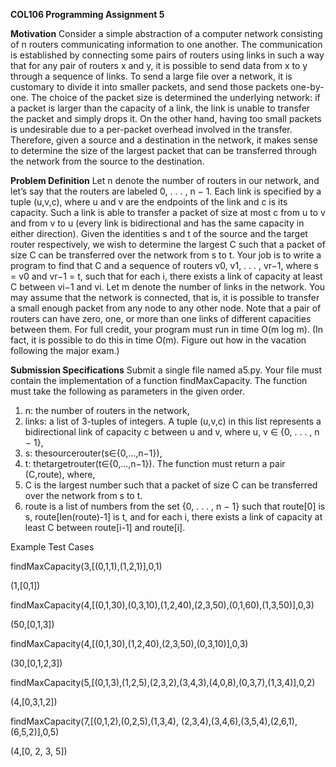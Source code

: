 **COL106 Programming Assignment 5**

**Motivation**
Consider a simple abstraction of a computer network consisting of n routers communicating information to one another. The communication is established by connecting some pairs of routers using links in such a way that for any pair of routers x and y, it is possible to send data from x to y through a sequence of links. To send a large file over a network, it is customary to divide it into smaller packets, and send those packets one-by-one. The choice of the packet size is determined the underlying network: if a packet is larger than the capacity of a link, the link is unable to transfer the packet and simply drops it. On the other hand, having too small packets is undesirable due to a per-packet overhead involved in the transfer. Therefore, given a source and a destination in the network, it makes sense to determine the size of the largest packet that can be transferred through the network from the source to the destination.

**Problem Definition**
Let n denote the number of routers in our network, and let’s say that the routers are labeled 0, . . . , n − 1. Each link is specified by a tuple (u,v,c), where u and v are the endpoints of the link and c is its capacity. Such a link is able to transfer a packet of size at most c from u to v and from v to u (every link is bidirectional and has the same capacity in either direction). Given the identities s and t of the source and the target router respectively, we wish to determine the largest C such that a packet of size C can be transferred over the network from s to t. Your job is to write a program to find that C and a sequence of routers v0, v1, . . . , vr−1, where s = v0 and vr−1 = t, such that for each i, there exists a link of capacity at least C between vi−1 and vi.
Let m denote the number of links in the network. You may assume that the network is connected, that is, it is possible to transfer a small enough packet from any node to any other node. Note that a pair of routers can have zero, one, or more than one links of different capacities between them. For full credit, your program must run in time O(m log m). (In fact, it is possible to do this in time O(m). Figure out how in the vacation following the major exam.)

**Submission Specifications**
Submit a single file named a5.py. Your file must contain the implementation of a function findMaxCapacity. The function must take the following as parameters in the given order.
1. n: the number of routers in the network,
2. links: a list of 3-tuples of integers. A tuple (u,v,c) in this list represents a bidirectional link of
capacity c between u and v, where u, v ∈ {0, . . . , n − 1},
3. s: thesourcerouter(s∈{0,...,n−1}),
4. t: thetargetrouter(t∈{0,...,n−1}).
The function must return a pair (C,route), where,
1. C is the largest number such that a packet of size C can be transferred over the network from s to t.
2. route is a list of numbers from the set {0, . . . , n − 1} such that route[0] is s, route[len(route)-1] is t, and for each i, there exists a link of capacity at least C between route[i-1] and route[i].

Example Test Cases

findMaxCapacity(3,[(0,1,1),(1,2,1)],0,1)

(1,[0,1]) 

findMaxCapacity(4,[(0,1,30),(0,3,10),(1,2,40),(2,3,50),(0,1,60),(1,3,50)],0,3)

(50,[0,1,3])

findMaxCapacity(4,[(0,1,30),(1,2,40),(2,3,50),(0,3,10)],0,3)

(30,[0,1,2,3])

findMaxCapacity(5,[(0,1,3),(1,2,5),(2,3,2),(3,4,3),(4,0,8),(0,3,7),(1,3,4)],0,2)

(4,[0,3,1,2])

findMaxCapacity(7,[(0,1,2),(0,2,5),(1,3,4), (2,3,4),(3,4,6),(3,5,4),(2,6,1),(6,5,2)],0,5)

(4,[0, 2, 3, 5])
